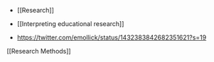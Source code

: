 - [[Research]]
- [[Interpreting educational research]]

- https://twitter.com/emollick/status/1432383842682351621?s=19

[[Research Methods]]
